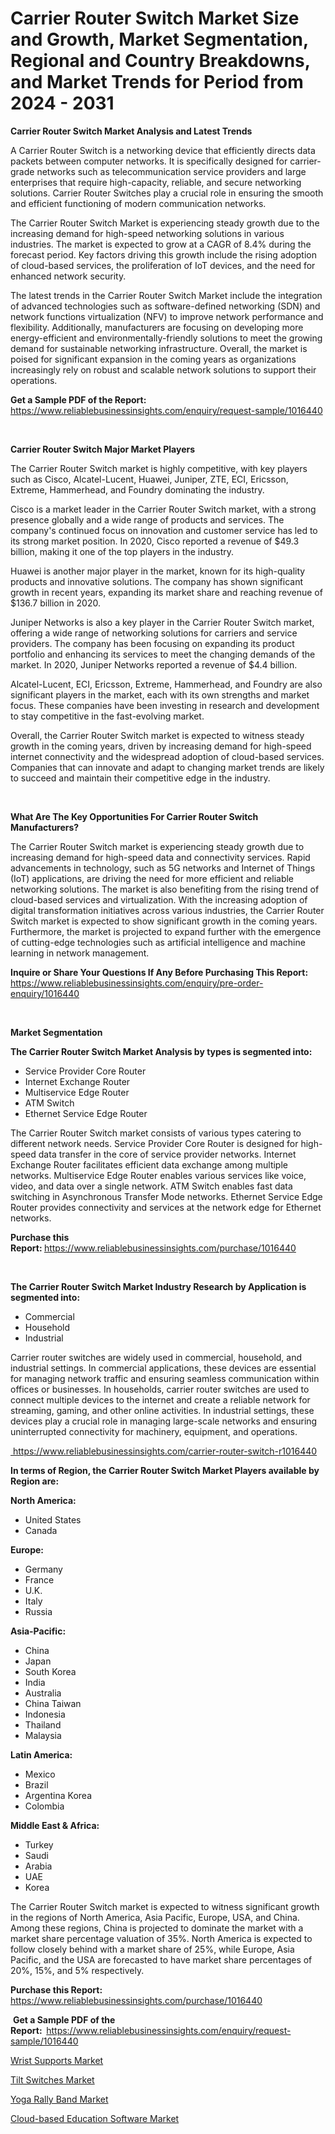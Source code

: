 <p><h1>Carrier Router Switch Market Size and Growth, Market Segmentation, Regional and Country Breakdowns, and Market Trends for Period from 2024 -  2031</h1></p><p><strong>Carrier Router Switch Market Analysis and Latest Trends</strong></p>
<p><p>A Carrier Router Switch is a networking device that efficiently directs data packets between computer networks. It is specifically designed for carrier-grade networks such as telecommunication service providers and large enterprises that require high-capacity, reliable, and secure networking solutions. Carrier Router Switches play a crucial role in ensuring the smooth and efficient functioning of modern communication networks.</p><p>The Carrier Router Switch Market is experiencing steady growth due to the increasing demand for high-speed networking solutions in various industries. The market is expected to grow at a CAGR of 8.4% during the forecast period. Key factors driving this growth include the rising adoption of cloud-based services, the proliferation of IoT devices, and the need for enhanced network security.</p><p>The latest trends in the Carrier Router Switch Market include the integration of advanced technologies such as software-defined networking (SDN) and network functions virtualization (NFV) to improve network performance and flexibility. Additionally, manufacturers are focusing on developing more energy-efficient and environmentally-friendly solutions to meet the growing demand for sustainable networking infrastructure. Overall, the market is poised for significant expansion in the coming years as organizations increasingly rely on robust and scalable network solutions to support their operations.</p></p>
<p><strong>Get a Sample PDF of the Report:&nbsp;</strong> <a href="https://www.reliablebusinessinsights.com/enquiry/request-sample/1016440">https://www.reliablebusinessinsights.com/enquiry/request-sample/1016440</a></p>
<p>&nbsp;</p>
<p><strong>Carrier Router Switch Major Market Players</strong></p>
<p><p>The Carrier Router Switch market is highly competitive, with key players such as Cisco, Alcatel-Lucent, Huawei, Juniper, ZTE, ECI, Ericsson, Extreme, Hammerhead, and Foundry dominating the industry. </p><p>Cisco is a market leader in the Carrier Router Switch market, with a strong presence globally and a wide range of products and services. The company's continued focus on innovation and customer service has led to its strong market position. In 2020, Cisco reported a revenue of $49.3 billion, making it one of the top players in the industry.</p><p>Huawei is another major player in the market, known for its high-quality products and innovative solutions. The company has shown significant growth in recent years, expanding its market share and reaching revenue of $136.7 billion in 2020.</p><p>Juniper Networks is also a key player in the Carrier Router Switch market, offering a wide range of networking solutions for carriers and service providers. The company has been focusing on expanding its product portfolio and enhancing its services to meet the changing demands of the market. In 2020, Juniper Networks reported a revenue of $4.4 billion.</p><p>Alcatel-Lucent, ECI, Ericsson, Extreme, Hammerhead, and Foundry are also significant players in the market, each with its own strengths and market focus. These companies have been investing in research and development to stay competitive in the fast-evolving market.</p><p>Overall, the Carrier Router Switch market is expected to witness steady growth in the coming years, driven by increasing demand for high-speed internet connectivity and the widespread adoption of cloud-based services. Companies that can innovate and adapt to changing market trends are likely to succeed and maintain their competitive edge in the industry.</p></p>
<p>&nbsp;</p>
<p><strong>What Are The Key Opportunities For Carrier Router Switch Manufacturers?</strong></p>
<p><p>The Carrier Router Switch market is experiencing steady growth due to increasing demand for high-speed data and connectivity services. Rapid advancements in technology, such as 5G networks and Internet of Things (IoT) applications, are driving the need for more efficient and reliable networking solutions. The market is also benefiting from the rising trend of cloud-based services and virtualization. With the increasing adoption of digital transformation initiatives across various industries, the Carrier Router Switch market is expected to show significant growth in the coming years. Furthermore, the market is projected to expand further with the emergence of cutting-edge technologies such as artificial intelligence and machine learning in network management.</p></p>
<p><strong>Inquire or Share Your Questions If Any Before Purchasing This Report:</strong> <a href="https://www.reliablebusinessinsights.com/enquiry/pre-order-enquiry/1016440">https://www.reliablebusinessinsights.com/enquiry/pre-order-enquiry/1016440</a></p>
<p>&nbsp;</p>
<p><strong>Market Segmentation</strong></p>
<p><strong>The Carrier Router Switch Market Analysis by types is segmented into:</strong></p>
<p><ul><li>Service Provider Core Router</li><li>Internet Exchange Router</li><li>Multiservice Edge Router</li><li>ATM Switch</li><li>Ethernet Service Edge Router</li></ul></p>
<p><p>The Carrier Router Switch market consists of various types catering to different network needs. Service Provider Core Router is designed for high-speed data transfer in the core of service provider networks. Internet Exchange Router facilitates efficient data exchange among multiple networks. Multiservice Edge Router enables various services like voice, video, and data over a single network. ATM Switch enables fast data switching in Asynchronous Transfer Mode networks. Ethernet Service Edge Router provides connectivity and services at the network edge for Ethernet networks.</p></p>
<p><strong>Purchase this Report:&nbsp;</strong><a href="https://www.reliablebusinessinsights.com/purchase/1016440">https://www.reliablebusinessinsights.com/purchase/1016440</a></p>
<p>&nbsp;</p>
<p><strong>The Carrier Router Switch Market Industry Research by Application is segmented into:</strong></p>
<p><ul><li>Commercial</li><li>Household</li><li>Industrial</li></ul></p>
<p><p>Carrier router switches are widely used in commercial, household, and industrial settings. In commercial applications, these devices are essential for managing network traffic and ensuring seamless communication within offices or businesses. In households, carrier router switches are used to connect multiple devices to the internet and create a reliable network for streaming, gaming, and other online activities. In industrial settings, these devices play a crucial role in managing large-scale networks and ensuring uninterrupted connectivity for machinery, equipment, and operations.</p></p>
<p><a href="https://www.reliablebusinessinsights.com/carrier-router-switch-r1016440">&nbsp;https://www.reliablebusinessinsights.com/carrier-router-switch-r1016440</a></p>
<p><strong>In terms of Region, the Carrier Router Switch Market Players available by Region are:</strong></p>
<p>
    <p> <strong> North America: </strong>
        <ul>
            <li>United States</li>
            <li>Canada</li>
        </ul>
        </p> 
    <p> <strong> Europe: </strong>
        <ul>
            <li>Germany</li>
            <li>France</li>
            <li>U.K.</li>
            <li>Italy</li>
            <li>Russia</li>
        </ul>
        </p> 
    <p> <strong> Asia-Pacific: </strong>
        <ul>
            <li>China</li>
            <li>Japan</li>
            <li>South Korea</li>
            <li>India</li>
            <li>Australia</li>
            <li>China Taiwan</li>
            <li>Indonesia</li>
            <li>Thailand</li>
            <li>Malaysia</li>
        </ul>
        </p> 
    <p> <strong> Latin America: </strong>
        <ul>
            <li>Mexico</li>
            <li>Brazil</li>
            <li>Argentina Korea</li>
            <li>Colombia</li>
        </ul>
        </p> 
    <p> <strong> Middle East & Africa: </strong>
        <ul>
            <li>Turkey</li>
            <li>Saudi</li>
            <li>Arabia</li>
            <li>UAE</li>
            <li>Korea</li>
        </ul>
    </p>
    </p>
<p><p>The Carrier Router Switch market is expected to witness significant growth in the regions of North America, Asia Pacific, Europe, USA, and China. Among these regions, China is projected to dominate the market with a market share percentage valuation of 35%. North America is expected to follow closely behind with a market share of 25%, while Europe, Asia Pacific, and the USA are forecasted to have market share percentages of 20%, 15%, and 5% respectively.</p></p>
<p><strong>Purchase this Report: </strong><a href="https://www.reliablebusinessinsights.com/purchase/1016440">https://www.reliablebusinessinsights.com/purchase/1016440</a></p>
<p>&nbsp;<strong>Get a Sample PDF of the Report:&nbsp;&nbsp;</strong><a href="https://www.reliablebusinessinsights.com/enquiry/request-sample/1016440">https://www.reliablebusinessinsights.com/enquiry/request-sample/1016440</a></p>
<p><strong></strong></p>
<p><p><a href="https://github.com/rasaunharrison331/Market-Research-Report-List-1/blob/main/wrist-supports-market.md">Wrist Supports Market</a></p><p><a href="https://medium.com/@lisastevens48/deep-dive-into-the-tilt-switches-market-itstrends-market-segmentation-and-competitive-analysis-7a2ecdaed394">Tilt Switches Market</a></p><p><a href="https://github.com/victoralsop8899/Market-Research-Report-List-1/blob/main/yoga-rally-band-market.md">Yoga Rally Band Market</a></p><p><a href="https://medium.com/@lylaberge/global-cloud-based-education-software-market-status-2024-2031-and-forecast-by-region-product-f3d67d6f3379">Cloud-based Education Software Market</a></p></p>